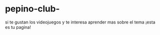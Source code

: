 # pepino-club-
si te gustan los videojuegos y te interesa aprender mas sobre el tema ¡esta es tu pagina!  
